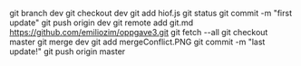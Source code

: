 git branch dev
git checkout dev
git add hiof.js
git status
git commit -m "first update"
git push origin dev
git remote add git.md https://github.com/emiliozim/oppgave3.git
git fetch --all
git checkout master
git merge dev
git add mergeConflict.PNG
git commit -m "last update!"
git push origin master
